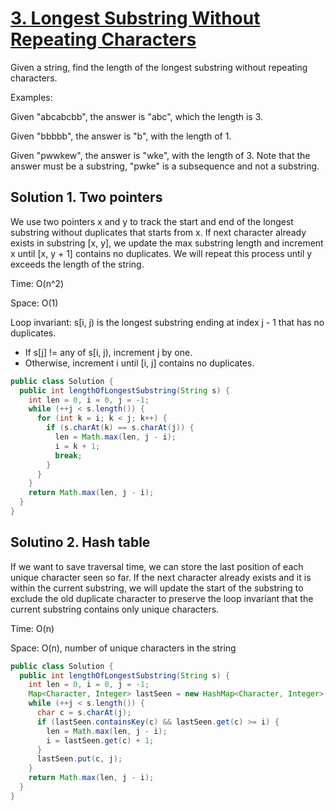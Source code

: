 # [3. Longest Substring Without Repeating Characters](https://leetcode.com/problems/longest-substring-without-repeating-characters/)

Given a string, find the length of the longest substring without repeating characters.

Examples:

Given "abcabcbb", the answer is "abc", which the length is 3.

Given "bbbbb", the answer is "b", with the length of 1.

Given "pwwkew", the answer is "wke", with the length of 3. Note that the answer must be a substring, "pwke" is a subsequence and not a substring.

## Solution 1. Two pointers

We use two pointers x and y to track the start and end of the longest substring without duplicates that starts from x. If next character already exists in substring [x, y], we update the max substring length and increment x until [x, y + 1] contains no duplicates. We will repeat this process until y exceeds the length of the string.

Time: O(n^2)

Space: O(1)

Loop invariant: s[i, j) is the longest substring ending at index j - 1 that has no duplicates.

- If s[j] != any of s[i, j), increment j by one.
- Otherwise, increment i until [i, j] contains no duplicates.

```java
public class Solution {
  public int lengthOfLongestSubstring(String s) {
    int len = 0, i = 0, j = -1;
    while (++j < s.length()) {
      for (int k = i; k < j; k++) {
        if (s.charAt(k) == s.charAt(j)) {
          len = Math.max(len, j - i);
          i = k + 1;
          break;
        }
      }
    }
    return Math.max(len, j - i);
  }
}
```

## Solutino 2. Hash table

If we want to save traversal time, we can store the last position of each unique character seen so far. If the next character already exists and it is within the current substring, we will update the start of the substring to exclude the old duplicate character to preserve the loop invariant that the current substring contains only unique characters.

Time: O(n)

Space: O(n), number of unique characters in the string

```java
public class Solution {
  public int lengthOfLongestSubstring(String s) {
    int len = 0, i = 0, j = -1;
    Map<Character, Integer> lastSeen = new HashMap<Character, Integer>();
    while (++j < s.length()) {
      char c = s.charAt(j);
      if (lastSeen.containsKey(c) && lastSeen.get(c) >= i) {
        len = Math.max(len, j - i);
        i = lastSeen.get(c) + 1;
      }
      lastSeen.put(c, j);
    }
    return Math.max(len, j - i);
  }
}
```
